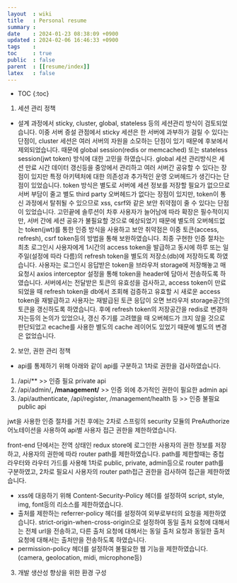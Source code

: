 ```yaml
---
layout  : wiki
title   : Personal resume 
summary : 
date    : 2024-01-23 08:38:09 +0900
updated : 2024-02-06 16:46:33 +0900
tags    : 
toc     : true
public  : false
parent  : [[resume/index]]
latex   : false
---
```

* TOC
{:toc}


1. 세션 관리 정책

- 설계 과정에서 sticky, cluster, global, stateless 등의 세션관리 방식이 검토되었습니다. 이중 서버 증설 관점에서 sticky 세션은 한 서버에 과부하가 걸릴 수 있다는 단점이, cluster 세션은 여러 서버의 자원을 소모하는 단점이 있기 때문에 후보에서 제외되었습니다.
 때문에 global session(redis or memcached) 또는 stateless session(jwt token) 방식에 대한 고민을 하였습니다. global 세션 관리방식은 세션 만료 시간 데이터 갱신등을 중앙에서 관리하고 여러 서버간 공유할 수 있다는 장점이 있지만 특정 아키텍처에 대한 의존성과 추가적인 운영 오버헤드가 생긴다는 단점이 있었습니다. token 방식은 별도로 서버에 세션 정보를 저장할 필요가 없으므로 서버 부담이 줄고 별도 third party 오버헤드가 없다는 장점이 있지만, token이 통신 과정에서 탈취될 수 있으므로 xss, csrf와 같은 보안 취약점이 줄 수 있다는 단점이 있었습니다. 
 고민끝에 솔루션이 차후 사용자가 늘어남에 따라 확장은 필수적이지만, 서버 간에 세션 공유가 불필요할 것으로 예상되었기 때문에 별도의 오버헤드없는 token(jwt)를 통한 인증 방식을 사용하고 보안 취약점은 이중 토큰(access, refresh), csrf token등의 방법을 통해 보완하였습니다.
 최종 구현한 인증 절차는 최초 로그인시 사용자에게 1시간의 access token을 발급하고 동시에 하루 또는 일주일(설정에 따라 다름)의 refresh token을 별도의 저장소(db)에 저장하도록 하였습니다. 
 사용자는 로그인시 응답받은 token을 브라우저 storage에 저장해놓고 매 요청시 axios interceptor 설정을 통해 token을 header에 담아서 전송하도록 하였습니다.
 서버에서는 전달받은 토큰의 유효성을 검사하고, access token이 만료되었을 때 refresh token을 db에서 조회해 검증하고 유효할 시 새로운 access token을 재발급하고 사용자는 재발급된 토큰 응답이 오면 브라우저 storage공간의 토큰을 갱신하도록 하였습니다. 
 후에 refresh token의 저장공간을 redis로 변경하자는등의 논의가 있었으나, 갱신 주기를 고려했을 때 오버헤드가 크지 않을 것으로 판단되었고 ecache를 사용한 별도의 cache 레이어도 있었기 때문에 별도의 변경은 없었습니다.

2. 보안, 권한 관리 정책
- api를 통제하기 위해 아래와 같이 api를 구분하고 1차로 권한을 검사하였습니다. 
1. /api/** >> 인증 필요 private api
2. /api/admin/**, /management/** >> 인증 외에 추가적인 권한이 필요한 admin api
3. /api/authenticate, /api/register, /management/health 등 >> 인증 불필요 public api

<!-- 이후 인증이 필요한 api들은 spring security 설정에 jwt token을 검사하는 필터를 추가하여 token에 대한 유효성을 검사하였습니다. jwt token은 access token과 refresh token으로 나누어 사용자의 권한을 검사하였습니다. access token은 사용자의 권한을 검사하고, refresh token은 access token이 만료되었을 때 새로운 access token을 발급하는 역할을 하였습니다. 이를 통해 사용자의 권한을 검사하고, 보안 취약점을 방지하였습니다. -->
jwt을 사용한 인증 절차를 거친 후에는 2차로 스프링의 security 모듈의 PreAuthorize 어노테이션을 사용하여 api별 사용자 접근 권한을 제한하였습니다.

 front-end 단에서는 전역 상태인 redux store에 로그인한 사용자의 권한 정보를 저장하고, 사용자의 권한에 따라 router path를 제한하였습니다.
path를 제한할때는 중첩 라우터와 라우터 가드를 사용해 1차로 public, private, admin등으로 router path를 구분하였고, 2차로 필요시 사용자의 router path접근 권한을 검사하여 접근을 제한하였습니다.

- xss에 대응하기 위해 Content-Security-Policy 헤더를 설정하여 script, style, img, font등의 리소스를 제한하였습니다. 
- 출처를 제한하는 referrer-policy 헤더를 설정하여 외부로부터의 요청을 제한하였습니다. strict-origin-when-cross-origin으로 설정하여 동일 출처 요청에 대해서는 전체 url을 전송하고, 다른 출처 요청에 대해서는 동일 출처 요청과 동일한 출처 요청에 대해서는 출처만을 전송하도록 하였습니다.
- permission-policy 헤더를 설정하여 불필요한 웹 기능을 제한하였습니다. (camera, geolocation, midi, microphone등)


3. 개발 생산성 향상을 위한 환경 구성

